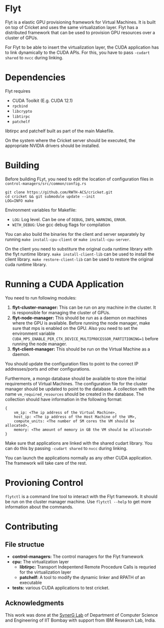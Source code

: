 # Flyt

Flyt is a elastic GPU provisioning framework for Virtual Machines. It is built on top of Cricket and uses the same virtualization layer. Flyt has a distributed framework that can be used to provision GPU resources over a cluster of GPUs.


For Flyt to be able to insert the virtualization layer, the CUDA application has to link dynamically to the CUDA APIs. For this, you have to pass `-cudart shared` to `nvcc` during linking.


# Dependencies
Flyt requires
- CUDA Toolkit (E.g. CUDA 12.1)
- `rpcbind`
- `libcrypto`
- `libtirpc`
- `patchelf`

libtirpc and patchelf built as part of the main Makefile.

On the system where the Cricket server should be executed, the appropriate NVIDIA drivers should be installed.

# Building

Before building FLyt, you need to edit the location of configuration files in `control-managers/src/common/config.rs`

```
git clone https://github.com/RWTH-ACS/cricket.git
cd cricket && git submodule update --init
LOG=INFO make
```

Environment variables for Makefile:
- `LOG`: Log level. Can be one of `DEBUG`, `INFO`, `WARNING`, `ERROR`.
- `WITH_DEBUG`: Use gcc debug flags for compilation

You can also build the binaries for the client and server separately by running `make install-cpu-client` or `make install-cpu-server`.

On the client you need to substiture the original cuda runtime library with the flyt runtime library. `make install-client-lib` can be used to install the client library. `make restore-client-lib` can be used to restore the original cuda runtime library.


# Running a CUDA Application
You need to run following modules:

1. **flyt-cluster-manager:** This can be run on any machine in the cluster. It is responsible for managing the cluster of GPUs.
2. **flyt-node-manager:** This should be run as a daemon on machines where the GPU is available. Before running the node manager, make sure that mps is enabled on the GPU. Also you need to set the environment variable `CUDA_MPS_ENABLE_PER_CTX_DEVICE_MULTIPROCESSOR_PARTITIONING=1` before running the node manager.
3. **flyt-client-manager:** This should be run on the Virtual Machine as a daemon.

You should update the configuration files to point to the correct IP addresses/ports and other configurations.

Furthermore, a mongo database should be available to store the initial requirements of Virtual Machines. 
The configuration file for the cluster manager should be updated to point to the database.
A collection with the name `vm_required_resources` should be created in the database. The collection should have information in the following format:

```
{
    vm_ip: <The ip address of the Virtual Machine>,
    host_ip: <The ip address of the Host Machine of the VM>,
    compute_units: <The number of SM cores the VM should be allocated>,
    memory: <The amount of memory in GB the VM should be allocated>
}
```


Make sure that applications are linked with the shared cudart library. You can do this by passing `-cudart shared` to `nvcc` during linking.

You can launch the applications normally as any other CUDA application. The framework will take care of the rest.

# Provioning Control
`flytctl` is a command line tool to interact with the Flyt framework. It should be run on the cluster manager machine. 
Use `flytctl --help` to get more information about the commands.

# Contributing

## File structue
* **control-managers:** The control managers for the Flyt framework
* **cpu:** The virtualization layer
    * **libtirpc:** Transport Indepentend Remote Procedure Calls is requried for the virtualization layer
    * **patchelf:** A tool to modify the dynamic linker and RPATH of an executable
* **tests:** various CUDA applications to test cricket.


## Acknowledgments
This work was done at the [SynerG Lab](https://www.cse.iitb.ac.in/synerg/) of Department of Computer Science and Engineering of IIT Bombay with support from IBM Research Lab, India.
